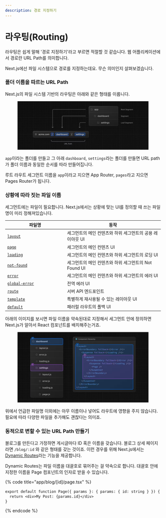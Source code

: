```yaml
---
description: 경로 지정하기
---
```


# 라우팅(Routing)

라우팅은 쉽게 말해 '경로 지정하기'라고 부르면 적절할 것 같습니다. 웹 어플리케이션에서 경로란 URL Path를 의미합니다.&#x20;

Next.js에선 파일 시스템으로 경로를 지정하는데요. 무슨 의미인지 살펴보겠습니다.



### 폴더 이름을 따르는 URL Path

Next.js의 파일 시스템 기반의 라우팅은 아래와 같은 형태를 이룹니다.

<figure><img src="../../../.gitbook/assets/image.png" alt=""><figcaption></figcaption></figure>

`app`이라는 폴더를 만들고 그 아래 `dashboard`, `settings`라는 폴더를 만들면 URL path가 폴더 이름과 동일한 순서를 따라 만들어집니다.&#x20;

루트 라우트 세그먼트 이름을 `app`이라고 지으면 App Router, `pages`라고 지으면 Pages Router가 됩니다.&#x20;



### 상황에 따라 짓는 파일 이름

세그먼트에는 파일이 필요합니다. Next.js에서는 상황에 맞는 UI를 정의할 때 쓰는 파일명이 미리 정해져있습니다.

<table data-header-hidden><thead><tr><th width="179.5">파일명</th><th>동작</th></tr></thead><tbody><tr><td><a href="https://nextjs.org/docs/app/building-your-application/routing/pages-and-layouts#layouts"><code>layout</code></a></td><td>세그먼트의 메인 컨텐츠와 하위 세그먼트의 공용 레이아웃 UI</td></tr><tr><td><a href="https://nextjs.org/docs/app/building-your-application/routing/pages-and-layouts#pages"><code>page</code></a></td><td>세그먼트의 메인 컨텐츠 UI</td></tr><tr><td><a href="https://nextjs.org/docs/app/building-your-application/routing/loading-ui-and-streaming"><code>loading</code></a></td><td>세그먼트의 메인 컨텐츠와 하위 세그먼트의 로딩 UI</td></tr><tr><td><a href="https://nextjs.org/docs/app/api-reference/file-conventions/not-found"><code>not-found</code></a></td><td>세그먼트의 메인 컨텐츠와 하위 세그먼트의 Not Found UI</td></tr><tr><td><a href="https://nextjs.org/docs/app/building-your-application/routing/error-handling"><code>error</code></a></td><td>세그먼트의 메인 컨텐츠와 하위 세그먼트의 에러 UI</td></tr><tr><td><a href="https://nextjs.org/docs/app/building-your-application/routing/error-handling"><code>global-error</code></a></td><td>전역 에러 UI</td></tr><tr><td><a href="https://nextjs.org/docs/app/building-your-application/routing/route-handlers"><code>route</code></a></td><td>서버 API 엔드포인트</td></tr><tr><td><a href="https://nextjs.org/docs/app/building-your-application/routing/pages-and-layouts#templates"><code>template</code></a></td><td>특별하게 재사용될 수 있는 레이아웃 UI</td></tr><tr><td><a href="https://nextjs.org/docs/app/api-reference/file-conventions/default"><code>default</code></a></td><td>패러럴 라우트의 폴백 UI</td></tr></tbody></table>

아래의 이미지를 보시면 파일 이름을 약속된대로 지정해서 세그먼트 안에 정의하면 Next.js가 알아서 React 컴포넌트를 배치해주는거죠.

<figure><img src="../../../.gitbook/assets/image (1).png" alt=""><figcaption></figcaption></figure>

위에서 언급한 파일명 이외에는 아무 이름이나 넣어도 라우트에 영향을 주지 않습니다. 필요에 따라 다양한 파일을 추가해도 괜찮다는 의미죠.



### 동적으로 변할 수 있는 URL Path 만들기

블로그를 만든다고 가정하면 게시글마다 ID 혹은 이름을 갖습니다. 블로그 상세 페이지라면 `/blog/:id` 와 같은 형태를 갖는 것이죠. 이런 경우를 위해 Next.js에서는 [Dynamic Routes](https://nextjs.org/docs/app/building-your-application/routing/dynamic-routes)라는 기능을 제공합니다.&#x20;

Dynamic Routes는 파일 이름을 대괄호로 묶어주는 걸 약속으로 합니다. 대괄호 안에 지정한 이름을 Page 컴포넌트의 인자로 받을 수 있습니다.

{% code title="app/blog/[id]/page.tsx" %}
```tsx
export default function Page({ params }: { params: { id: string } }) {
  return <div>My Post: {params.id}</div>
}
```
{% endcode %}





